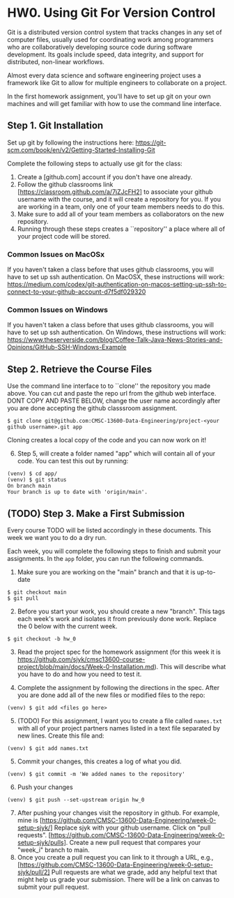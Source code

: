 # HW0. Using Git For Version Control
Git is a distributed version control system that tracks changes in any set of computer files, usually used for coordinating work among programmers who are collaboratively developing source code during software development. Its goals include speed, data integrity, and support for distributed, non-linear workflows.

Almost every data science and software engineering project uses a framework like Git to allow for multiple engineers to collaborate on a project.

In the first homework assignment, you'll have to set up git on your own machines and will get familiar with how to use the command line interface.

## Step 1. Git Installation
Set up git by following the instructions here: https://git-scm.com/book/en/v2/Getting-Started-Installing-Git

Complete the following steps to actually use git for the class:
1. Create a [github.com] account if you don't have one already.
2. Follow the github classrooms link [https://classroom.github.com/a/7jZJcFH2] to associate your github username with the course, and it will create a repository for you. If you are working in a team, only one of your team members needs to do this.
4. Make sure to add all of your team members as collaborators on the new repository.
5. Running through these steps creates a ``repository'' a place where all of your project code will be stored.

### Common Issues on MacOSx
If you haven't taken a class before that uses github classrooms, you will have to set up ssh authentication. On MacOSX, these instructions will work: https://medium.com/codex/git-authentication-on-macos-setting-up-ssh-to-connect-to-your-github-account-d7f5df029320

### Common Issues on Windows
If you haven't taken a class before that uses github classrooms, you will have to set up ssh authentication. On Windows, these instructions will work: https://www.theserverside.com/blog/Coffee-Talk-Java-News-Stories-and-Opinions/GitHub-SSH-Windows-Example

## Step 2. Retrieve the Course Files
Use the command line interface to to ``clone'' the 
repository you made above. You can cut and paste the repo url from the github web interface. DONT COPY AND PASTE BELOW, change the user name accordingly after you are done accepting the github classsroom assignment.
```
$ git clone git@github.com:CMSC-13600-Data-Engineering/project-<your github username>.git app
```
Cloning creates a local copy of the code and you can now work on it!

6. Step 5, will create a folder named "app" which will contain all of your code. You can test this out by running:
```
(venv) $ cd app/
(venv) $ git status
On branch main
Your branch is up to date with 'origin/main'.
```

## (TODO) Step 3. Make a First Submission
Every course TODO will be listed accordingly in these documents. This week we want you to do a dry run.

Each week, you will complete the following steps to finish and submit your assignments. In the `app` folder, you can run the following commands.

1. Make sure you are working on the "main" branch and that it is up-to-date
```
$ git checkout main
$ git pull
```
2. Before you start your work, you should create a new "branch". This tags each week's work and isolates it from previously done work. Replace the 0 below with the current week.
```
$ git checkout -b hw_0
```
3. Read the project spec for the homework assignment (for this week it is https://github.com/sjyk/cmsc13600-course-project/blob/main/docs/Week-0-Installation.md). This will describe what you have to do and how you need to test it. 

4. Complete the assignment by following the directions in the spec. After you are done add all of the new files or modified files to the repo:
```
(venv) $ git add <files go here>
```
5. (TODO) For this assignment, I want you to create a file called `names.txt` with all of your project partners names listed in a text file separated by new lines. Create this file and:
```
(venv) $ git add names.txt
```
5. Commit your changes, this creates a log of what you did. 
```
(venv) $ git commit -m 'We added names to the repository'
```
6. Push your changes
```
(venv) $ git push --set-upstream origin hw_0
```
7. After pushing your changes visit the repository in github. For example, mine is [https://github.com/CMSC-13600-Data-Engineering/week-0-setup-sjyk/] Replace sjyk with your github username. Click on "pull requests". [https://github.com/CMSC-13600-Data-Engineering/week-0-setup-sjyk/pulls]. Create a new pull request that compares your "week_i" branch to main. 
8. Once you create a pull request you can link to it through a URL, e.g., [https://github.com/CMSC-13600-Data-Engineering/week-0-setup-sjyk/pull/2] Pull requests are what we grade, add any helpful text that might help us grade your submission. There will be a link on canvas to submit your pull request.
